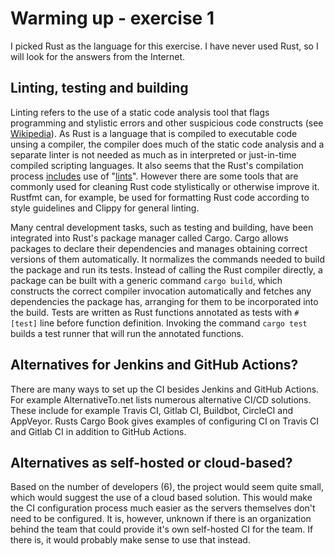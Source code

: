 # Warming up - exercise 1

I picked Rust as the language for this exercise. I have never used Rust, so I will look for the answers from the Internet.

## Linting, testing and building

Linting refers to the use of a static code analysis tool that flags programming and stylistic errors and other suspicious code constructs (see [Wikipedia](https://en.wikipedia.org/wiki/Lint_(software))). As Rust is a language that is compiled to executable code unsing a compiler, the compiler does much of the static code analysis and a separate linter is not needed as much as in interpreted or just-in-time compiled scripting languages. It also seems that the Rust's compilation process [includes](https://rustc-dev-guide.rust-lang.org/diagnostics.html#lints-versus-fixed-diagnostics) use of "[lints](https://rustc-dev-guide.rust-lang.org/diagnostics.html#lints)". However there are some tools that are commonly used for cleaning Rust code stylistically or otherwise improve it. Rustfmt can, for example, be used for formatting Rust code according to style guidelines and Clippy for general linting.

Many central development tasks, such as testing and building, have been integrated into Rust's package manager called Cargo. Cargo allows packages to declare their dependencies and manages obtaining correct versions of them automatically. It normalizes the commands needed to build the package and run its tests. Instead of calling the Rust compiler directly, a package can be built with a generic command `cargo build`, which constructs the correct compiler invocation automatically and fetches any dependencies the package has, arranging for them to be incorporated into the build. Tests are written as Rust functions annotated as tests with `#[test]` line before function definition. Invoking the command `cargo test` builds a test runner that will run the annotated functions.

## Alternatives for Jenkins and GitHub Actions?

There are many ways to set up the CI besides Jenkins and GitHub Actions. For example AlternativeTo.net lists numerous alternative CI/CD solutions. These include for example Travis CI, Gitlab CI, Buildbot, CircleCI and AppVeyor. Rusts Cargo Book gives examples of configuring CI on Travis CI and Gitlab CI in addition to GitHub Actions.

## Alternatives as self-hosted or cloud-based?

Based on the number of developers (6), the project would seem quite small, which would suggest the use of a cloud based solution. This would make the CI configuration process much easier as the servers themselves don't need to be configured. It is, however, unknown if there is an organization behind the team that could provide it's own self-hosted CI for the team. If there is, it would probably make sense to use that instead.
